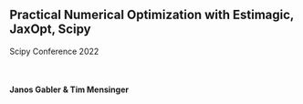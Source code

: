 <!-- _footer: IZA and IFS, University of Bonn -->
<!-- paginate: false -->
## Practical Numerical Optimization with Estimagic, JaxOpt, Scipy

Scipy Conference 2022

<br/>

#### Janos Gabler & Tim Mensinger
